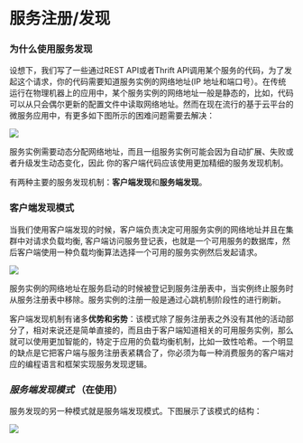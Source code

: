 # 服务注册/发现

### 为什么使用服务发现

设想下，我们写了一些通过REST API或者Thrift API调用某个服务的代码，为了发起这个请求，你的代码需要知道服务实例的网络地址(IP 地址和端口号）。在传统运行在物理机器上的应用中，某个服务实例的网络地址一般是静态的，比如，代码可以从只会偶尔更新的配置文件中读取网络地址。然而在现在流行的基于云平台的微服务应用中，有更多如下图所示的困难问题需要去解决：

![](http://upload-images.jianshu.io/upload_images/3912920-4742d0f9ff9bdeb9.png?imageMogr2/auto-orient/strip%7CimageView2/2/w/1240)

服务实例需要动态分配网络地址，而且一组服务实例可能会因为自动扩展、失败或者升级发生动态变化，因此 你的客户端代码应该使用更加精细的服务发现机制。

有两种主要的服务发现机制：**客户端发现**和**服务端发现**。

### 客户端发现模式

当我们使用客户端发现的时候，客户端负责决定可用服务实例的网络地址并且在集群中对请求负载均衡, 客户端访问服务登记表，也就是一个可用服务的数据库，然后客户端使用一种负载均衡算法选择一个可用的服务实例然后发起请求。

![](http://upload-images.jianshu.io/upload_images/3912920-76cc7f3f5107c3af.png?imageMogr2/auto-orient/strip%7CimageView2/2/w/1240)

服务实例的网络地址在服务启动的时候被登记到服务注册表中，当实例终止服务时从服务注册表中移除。服务实例的注册一般是通过心跳机制阶段性的进行刷新。

客户端发现机制有诸多**优势和劣势**：该模式除了服务注册表之外没有其他的活动部分了，相对来说还是简单直接的，而且由于客户端知道相关的可用服务实例，那么就可以使用更加智能的，特定于应用的负载均衡机制，比如一致性哈希。一个明显的缺点是它把客户端与服务注册表紧耦合了，你必须为每一种消费服务的客户端对应的编程语言和框架实现服务发现逻辑。


### *服务端发现模式* （在使用）

服务发现的另一种模式就是服务端发现模式。下图展示了该模式的结构：

![](http://upload-images.jianshu.io/upload_images/3912920-76dce8ab07216514.png?imageMogr2/auto-orient/strip%7CimageView2/2/w/1240)
